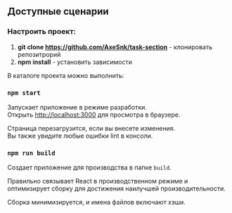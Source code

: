 ## Доступные сценарии

### Настроить проект:

1. __git clone https://github.com/AxeSnk/task-section__ - клонировать репозитрорий
2. __npm install__ - установить зависимости

В каталоге проекта можно выполнить:

### `npm start`

Запускает приложение в режиме разработки.<br />
Открыть [http://localhost:3000](http://localhost:3000) для просмотра в браузере.

Страница перезагрузится, если вы внесете изменения.<br />
Вы также увидите любые ошибки lint в консоли.

### `npm run build`
Создает приложение для производства в папке `build`.<br />

Правильно связывает React в производственном режиме и оптимизирует сборку для достижения наилучшей производительности.

Сборка минимизируется, и имена файлов включают хэши.<br />